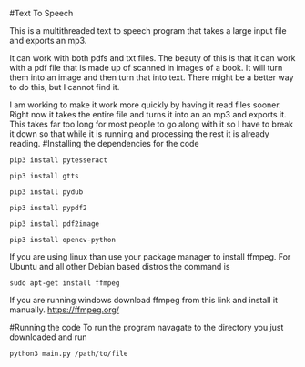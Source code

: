 #Text To Speech

This is a multithreaded text to speech program that takes a large input file and exports an mp3.

It can work with both pdfs and txt files. The beauty of this is that it can work with a pdf file that is made up of scanned in images of a book. It will turn them into an image and then turn that into text. There might be a better way to do this, but I cannot find it.

I am working to make it work more quickly by having it read files sooner. Right now it takes the entire file and turns it into an an mp3 and exports it. This takes far too long for most people to go along with it so I have to break it down so that while it is running and processing the rest it is already reading.
#Installing the dependencies for the code
````
pip3 install pytesseract
````
````
pip3 install gtts
````
````
pip3 install pydub
````
````
pip3 install pypdf2
````
````
pip3 install pdf2image
````
````
pip3 install opencv-python
````
If you are using linux than use your package manager to install ffmpeg. For Ubuntu and all other Debian based distros the command is
````
sudo apt-get install ffmpeg
````
If you are running windows download ffmpeg from this link and install it manually. https://ffmpeg.org/

#Running the code
To run the program navagate to the directory you just downloaded and run
````
python3 main.py /path/to/file
````
